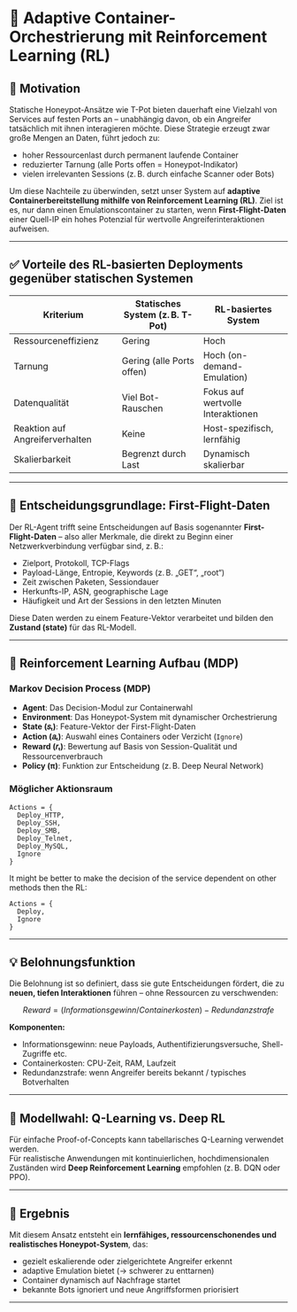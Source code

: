 
# 🧠 Adaptive Container-Orchestrierung mit Reinforcement Learning (RL)

## 🎯 Motivation

Statische Honeypot-Ansätze wie T-Pot bieten dauerhaft eine Vielzahl von Services auf festen Ports an – unabhängig davon, ob ein Angreifer tatsächlich mit ihnen interagieren möchte. Diese Strategie erzeugt zwar große Mengen an Daten, führt jedoch zu:

- hoher Ressourcenlast durch permanent laufende Container
- reduzierter Tarnung (alle Ports offen = Honeypot-Indikator)
- vielen irrelevanten Sessions (z. B. durch einfache Scanner oder Bots)

Um diese Nachteile zu überwinden, setzt unser System auf **adaptive Containerbereitstellung mithilfe von Reinforcement Learning (RL)**. Ziel ist es, nur dann einen Emulationscontainer zu starten, wenn **First-Flight-Daten** einer Quell-IP ein hohes Potenzial für wertvolle Angreiferinteraktionen aufweisen.

---

## ✅ Vorteile des RL-basierten Deployments gegenüber statischen Systemen

| Kriterium                     | Statisches System (z. B. T-Pot) | RL-basiertes System              |
|------------------------------|----------------------------------|----------------------------------|
| Ressourceneffizienz          | Gering                           | Hoch                             |
| Tarnung                      | Gering (alle Ports offen)        | Hoch (on-demand-Emulation)       |
| Datenqualität                | Viel Bot-Rauschen                | Fokus auf wertvolle Interaktionen |
| Reaktion auf Angreiferverhalten | Keine                         | Host-spezifisch, lernfähig       |
| Skalierbarkeit               | Begrenzt durch Last              | Dynamisch skalierbar             |

---

## 🧬 Entscheidungsgrundlage: First-Flight-Daten

Der RL-Agent trifft seine Entscheidungen auf Basis sogenannter **First-Flight-Daten** – also aller Merkmale, die direkt zu Beginn einer Netzwerkverbindung verfügbar sind, z. B.:

- Zielport, Protokoll, TCP-Flags
- Payload-Länge, Entropie, Keywords (z. B. „GET“, „root“)
- Zeit zwischen Paketen, Sessiondauer
- Herkunfts-IP, ASN, geographische Lage
- Häufigkeit und Art der Sessions in den letzten Minuten

Diese Daten werden zu einem Feature-Vektor verarbeitet und bilden den **Zustand (state)** für das RL-Modell.

---

## 🧠 Reinforcement Learning Aufbau (MDP)

### Markov Decision Process (MDP)

- **Agent**: Das Decision-Modul zur Containerwahl
- **Environment**: Das Honeypot-System mit dynamischer Orchestrierung
- **State (𝑠ₜ)**: Feature-Vektor der First-Flight-Daten
- **Action (𝑎ₜ)**: Auswahl eines Containers oder Verzicht (`Ignore`)
- **Reward (𝑟ₜ)**: Bewertung auf Basis von Session-Qualität und Ressourcenverbrauch
- **Policy (π)**: Funktion zur Entscheidung (z. B. Deep Neural Network)

### Möglicher Aktionsraum

```
Actions = {
  Deploy_HTTP,
  Deploy_SSH,
  Deploy_SMB,
  Deploy_Telnet,
  Deploy_MySQL,
  Ignore
}
```
It might be better to make the decision of the service dependent on other methods then the RL:
```
Actions = {
  Deploy,
  Ignore
}
```

---

## 💡 Belohnungsfunktion

Die Belohnung ist so definiert, dass sie gute Entscheidungen fördert, die zu **neuen, tiefen Interaktionen** führen – ohne Ressourcen zu verschwenden:

```math
Reward = (Informationsgewinn / Containerkosten) - Redundanzstrafe
```

**Komponenten:**
- Informationsgewinn: neue Payloads, Authentifizierungsversuche, Shell-Zugriffe etc.
- Containerkosten: CPU-Zeit, RAM, Laufzeit
- Redundanzstrafe: wenn Angreifer bereits bekannt / typisches Botverhalten

---

## 🧠 Modellwahl: Q-Learning vs. Deep RL

Für einfache Proof-of-Concepts kann tabellarisches Q-Learning verwendet werden.  
Für realistische Anwendungen mit kontinuierlichen, hochdimensionalen Zuständen wird **Deep Reinforcement Learning** empfohlen (z. B. DQN oder PPO).

---

## 🚀 Ergebnis

Mit diesem Ansatz entsteht ein **lernfähiges, ressourcenschonendes und realistisches Honeypot-System**, das:

- gezielt eskalierende oder zielgerichtete Angreifer erkennt
- adaptive Emulation bietet (→ schwerer zu enttarnen)
- Container dynamisch auf Nachfrage startet
- bekannte Bots ignoriert und neue Angriffsformen priorisiert

---